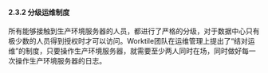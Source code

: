 #### 2.3.2 分级运维制度

所有能够接触到生产环境服务器的人员，都进行了严格的分级，对于数据中心只有极少数的人员得到授权时才可以访问。Worktile团队在运维管理上提出了“结对运维”的制度，只要操作生产环境服务器，就需要至少两人同时在场，同时做好每一次操作生产环境服务器的日志。